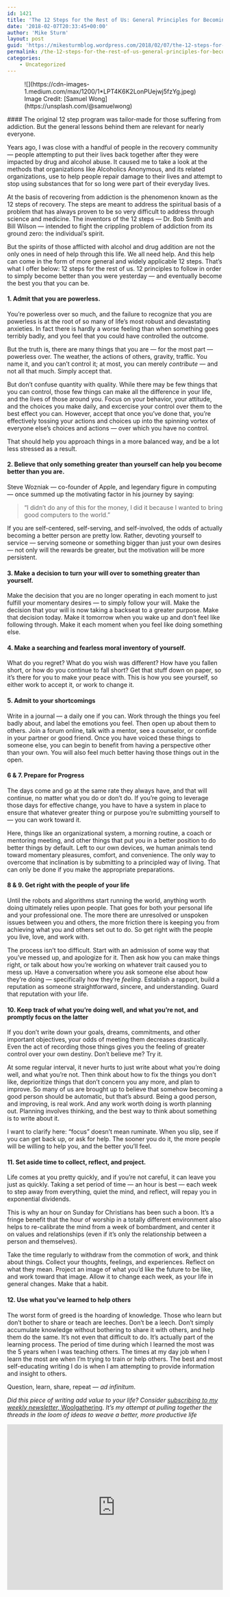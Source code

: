 ```yaml
---
id: 1421
title: 'The 12 Steps for the Rest of Us: General Principles for Becoming a Better You'
date: '2018-02-07T20:33:45+00:00'
author: 'Mike Sturm'
layout: post
guid: 'https://mikesturmblog.wordpress.com/2018/02/07/the-12-steps-for-the-rest-of-us-general-principles-for-becoming-a-better-you/'
permalink: /the-12-steps-for-the-rest-of-us-general-principles-for-becoming-a-better-you/
categories:
    - Uncategorized
---
```


<figure class="wp-caption">![](https://cdn-images-1.medium.com/max/1200/1*LPT4K6K2LonPUejwj5fzYg.jpeg)<figcaption class="wp-caption-text">Image Credit: [Samuel Wong](https://unsplash.com/@samuelwong)</figcaption></figure>#### The original 12 step program was tailor-made for those suffering from addiction. But the general lessons behind them are relevant for nearly everyone.

Years ago, I was close with a handful of people in the recovery community — people attempting to put their lives back together after they were impacted by drug and alcohol abuse. It caused me to take a look at the methods that organizations like Alcoholics Anonymous, and its related organizations, use to help people repair damage to their lives and attempt to stop using substances that for so long were part of their everyday lives.

At the basis of recovering from addiction is the phenomenon known as the 12 steps of recovery. The steps are meant to address the spiritual basis of a problem that has always proven to be so very difficult to address through science and medicine. The inventors of the 12 steps — Dr. Bob Smith and Bill Wilson — intended to fight the crippling problem of addiction from its ground zero: the individual’s spirit.

But the spirits of those afflicted with alcohol and drug addition are not the only ones in need of help through this life. We all need help. And this help can come in the form of more general and widely applicable 12 steps. That’s what I offer below: 12 steps for the rest of us. 12 principles to follow in order to simply become better than you were yesterday — and eventually become the best you that you can be.

#### 1. Admit that you are powerless.

You’re powerless over so much, and the failure to recognize that you are powerless is at the root of so many of life’s most robust and devastating anxieties. In fact there is hardly a worse feeling than when something goes terribly badly, and you feel that you could have controlled the outcome.

But the truth is, there are many things that you are — for the most part — powerless over. The weather, the actions of others, gravity, traffic. You name it, and you can’t control it; at most, you can merely *contribute* — and not all that much. Simply accept that.

But don’t confuse quantity with quality. While there may be few things that you can control, those few things can make all the difference in your life, and the lives of those around you. Focus on your behavior, your attitude, and the choices you make daily, and excercise your control over them to the best effect you can. However, accept that once you’ve done that, you’re effectively tossing your actions and choices up into the spinning vortex of everyone else’s choices and actions — over which you have no control.

That should help you approach things in a more balanced way, and be a lot less stressed as a result.

#### 2. Believe that only something greater than yourself can help you become better than you are.

Steve Wozniak — co-founder of Apple, and legendary figure in computing — once summed up the motivating factor in his journey by saying:

> “I didn’t do any of this for the money, I did it because I wanted to bring good computers to the world.”

If you are self-centered, self-serving, and self-involved, the odds of actually becoming a better person are pretty low. Rather, devoting yourself to service — serving someone or something bigger than just your own desires — not only will the rewards be greater, but the motivation will be more persistent.

#### 3. Make a decision to turn your will over to something greater than yourself.

Make the decision that you are no longer operating in each moment to just fulfill your momentary desires — to simply follow your will. Make the decision that your will is now taking a backseat to a greater purpose. Make that decision today. Make it tomorrow when you wake up and don’t feel like following through. Make it each moment when you feel like doing something else.

#### 4. Make a searching and fearless moral inventory of yourself.

What do you regret? What do you wish was different? How have you fallen short, or how do you continue to fall short? Get that stuff down on paper, so it’s there for you to make your peace with. This is how you see yourself, so either work to accept it, or work to change it.

#### 5. Admit to your shortcomings

Write in a journal — a daily one if you can. Work through the things you feel badly about, and label the emotions you feel. Then open up about them to others. Join a forum online, talk with a mentor, see a counselor, or confide in your partner or good friend. Once you have voiced these things to someone else, you can begin to benefit from having a perspective other than your own. You will also feel much better having those things out in the open.

#### 6 &amp; 7. Prepare for Progress

The days come and go at the same rate they always have, and that will continue, no matter what you do or don’t do. If you’re going to leverage those days for effective change, you have to have a system in place to ensure that whatever greater thing or purpose you’re submitting yourself to — you can work toward it.

Here, things like an organizational system, a morning routine, a coach or mentoring meeting, and other things that put you in a better position to do better things by default. Left to our own devices, we human animals tend toward momentary pleasures, comfort, and convenience. The only way to overcome that inclination is by submitting to a principled way of living. That can only be done if you make the appropriate preparations.

#### 8 &amp; 9. Get right with the people of your life

Until the robots and algorithms start running the world, anything worth doing ultimately relies upon people. That goes for both your personal life and your professional one. The more there are unresolved or unspoken issues between you and others, the more friction there is keeping you from achieving what you and others set out to do. So get right with the people you live, love, and work with.

The process isn’t too difficult. Start with an admission of some way that you’ve messed up, and apologize for it. Then ask how you can make things right, or talk about how you’re working on whatever trait caused you to mess up. Have a conversation where you ask someone else about how they’re doing — specifically how they’re *feeling*. Establish a rapport, build a reputation as someone straightforward, sincere, and understanding. Guard that reputation with your life.

#### 10. Keep track of what you’re doing well, and what you’re not, and promptly focus on the latter

If you don’t write down your goals, dreams, commitments, and other important objectives, your odds of meeting them decreases drastically. Even the act of recording those things gives you the feeling of greater control over your own destiny. Don’t believe me? Try it.

At some regular interval, it never hurts to just write about what you’re doing well, and what you’re not. Then think about how to fix the things you don’t like, deprioritize things that don’t concern you any more, and plan to improve. So many of us are brought up to believe that somehow becoming a good person should be automatic, but that’s absurd. Being a good person, and improving, is real work. And any work worth doing is worth planning out. Planning involves thinking, and the best way to think about something is to write about it.

I want to clarify here: “focus” doesn’t mean ruminate. When you slip, see if you can get back up, or ask for help. The sooner you do it, the more people will be willing to help you, and the better you’ll feel.

#### 11. Set aside time to collect, reflect, and project.

Life comes at you pretty quickly, and if you’re not careful, it can leave you just as quickly. Taking a set period of time — an hour is best — each week to step away from everything, quiet the mind, and reflect, will repay you in exponential dividends.

This is why an hour on Sunday for Christians has been such a boon. It’s a fringe benefit that the hour of worship in a totally different environment also helps to re-calibrate the mind from a week of bombardment, and center it on values and relationships (even if it’s only the relationship between a person and themselves).

Take the time regularly to withdraw from the commotion of work, and think about things. Collect your thoughts, feelings, and experiences. Reflect on what they mean. Project an image of what you’d like the future to be like, and work toward that image. Allow it to change each week, as your life in general changes. Make that a habit.

#### 12. Use what you’ve learned to help others

The worst form of greed is the hoarding of knowledge. Those who learn but don’t bother to share or teach are leeches. Don’t be a leech. Don’t simply accumulate knowledge without bothering to share it with others, and help them do the same. It’s not even that difficult to do. It’s actually part of the learning process. The period of time during which I learned the most was the 5 years when I was teaching others. The times at my day job when I learn the most are when I’m trying to train or help others. The best and most self-educating writing I do is when I am attempting to provide information and insight to others.

Question, learn, share, repeat — *ad infinitum*.

*Did this piece of writing add value to your life? Consider* [*subscribing to my weekly newsletter,* Woolgathering](https://t.co/waFcvG6CpV). *It’s my attempt at pulling together the threads in the loom of ideas to weave a better, more productive life*

<iframe class="wp-embedded-content" data-secret="Izdjeck52c" frameborder="0" height="386" loading="lazy" sandbox="allow-scripts" scrolling="no" security="restricted" src="https://upscri.be/f/61f5e9?as_embed=true#?secret=Izdjeck52c" title="Subscribe to Woolgathering" width="100%"></iframe>
